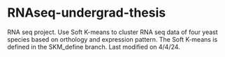 # RNAseq-undergrad-thesis
RNA seq project. Use Soft K-means to cluster RNA seq data of four yeast species based on orthology and expression pattern.
The Soft K-means is defined in the SKM_define branch. Last modified on 4/4/24.
